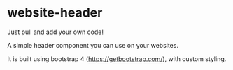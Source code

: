 # website-header

Just pull and add your own code!

A simple header component you can use on your websites.

It is built using bootstrap 4 (https://getbootstrap.com/), with custom styling.
